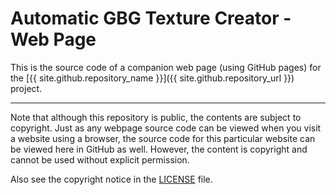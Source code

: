 # Automatic GBG Texture Creator - Web Page

This is the source code of a companion web page (using GitHub pages) for the
[{{ site.github.repository_name }}]({{ site.github.repository_url }}) project.

-----

Note that although this repository is public, the contents are subject to copyright.
Just as any webpage source code can be viewed when you visit a website using a browser,
the source code for this particular website can be viewed here in GitHub as well.
However, the content is copyright and cannot be used without explicit permission.

Also see the copyright notice in the [LICENSE](./LICENSE) file.
